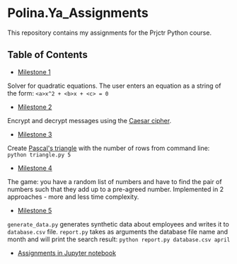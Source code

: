 # Polina.Ya_Assignments
This repository contains my assignments for the Prjctr Python course.

## Table of Contents
- [Milestone 1](milestone_1)

Solver for quadratic equations. The user enters an equation as a string of the form: `<a>x^2 + <b>x + <c> = 0`

- [Milestone 2](milestone_2)

Encrypt and decrypt messages using the [Caesar cipher](https://en.wikipedia.org/wiki/Caesar_cipher).

- [Milestone 3](milestone_3)

Create [Pascal's triangle](https://en.wikipedia.org/wiki/Pascal%27s_triangle) with the number of rows from command line: `python triangle.py 5`

- [Milestone 4](milestone_4)

The game: you have a random list of numbers and have to find the pair of numbers such that they add up to a pre-agreed number. Implemented in 2 approaches - more and less time complexity.

- [Milestone 5](milestone_5)

`generate_data.py` generates synthetic data about employees and writes it to `database.csv` file.
`report.py` takes as arguments the database file name and month and will print the search result:
`python report.py database.csv april`

- [Assignments in Jupyter notebook]()
